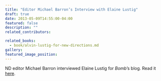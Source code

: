 ```yaml
---
title: "Editor Michael Barron’s Interview with Elaine Lustig"
draft: true
date: 2013-05-09T14:55:00-04:00
featured: false
description: ""
related_contributors:

related_books:
  - book/alvin-lustig-for-new-directions.md
gallery:
featured_image_position: 
---
```


ND editor Michael Barron interviewed Elaine Lustig for _Bomb_’s blog. Read it [here](http://bombsite.com/issues/1000/articles/7180). 

